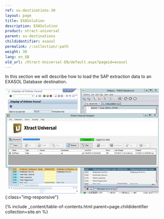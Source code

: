 ```yaml
---
ref: xu-destinations-30
layout: page
title: EXASolution
description: EXASolution
product: xtract-universal
parent: xu-destinations
childidentifier: exasol
permalink: /:collection/:path
weight: 30
lang: en_GB
old_url: /Xtract-Universal-EN/default.aspx?pageid=exasol
---
```


In this section we will describe how to load the SAP extraction data to an EXASOL Database destination.

![Exa-Extraction-Designer](/img/content/Exa-Extraction-Designer.jpg){:class="img-responsive"}

{% include _content/table-of-contents.html parent=page.childidentifier collection=site.en %}